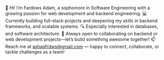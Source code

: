 👋 Hi! I’m Fardows Adam, a sophomore in Software Engineering with a growing passion for web development and backend engineering.
💻 Currently building full-stack projects and deepening my skills in backend frameworks, and scalable systems.
🔍 Especially interested in databases, and software architecture.
🤝 Always open to collaborating on backend or web development projects—let’s build something awesome together!
📫 Reach me at ashaqfrdws@gmail.com — happy to connect, collaborate, or tackle challenges as a team!



<!---
FardowsAdam/FardowsAdam is a ✨ special ✨ repository because its `README.md` (this file) appears on your GitHub profile.
You can click the Preview link to take a look at your changes.
--->
